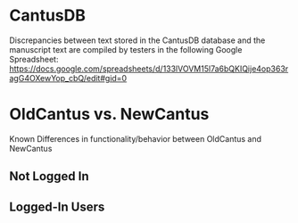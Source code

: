 # CantusDB

Discrepancies between text stored in the CantusDB database and the manuscript text are compiled by testers in the following Google Spreadsheet: https://docs.google.com/spreadsheets/d/133lVOVM15l7a6bQKIQije4op363ragG4OXewYop_cbQ/edit#gid=0

# OldCantus vs. NewCantus

Known Differences in functionality/behavior between OldCantus and NewCantus

## Not Logged In

## Logged-In Users
